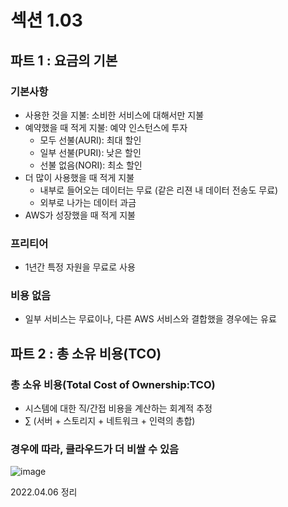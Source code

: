 # 섹션 1.03
## 파트 1 : 요금의 기본
### 기본사항
- 사용한 것을 지불: 소비한 서비스에 대해서만 지불
- 예약했을 때 적게 지불: 예약 인스턴스에 투자
  - 모두 선불(AURI): 최대 할인
  - 일부 선불(PURI): 낮은 할인
  - 선불 없음(NORI): 최소 할인
- 더 많이 사용했을 때 적게 지불
  - 내부로 들어오는 데이터는 무료 (같은 리젼 내 데이터 전송도 무료)
  - 외부로 나가는 데이터 과금
- AWS가 성장했을 때 적게 지불

### 프리티어
- 1년간 특정 자원을 무료로 사용

### 비용 없음
- 일부 서비스는 무료이나, 다른 AWS 서비스와 결합했을 경우에는 유료


## 파트 2 : 총 소유 비용(TCO)
### 총 소유 비용(Total Cost of Ownership:TCO)
- 시스템에 대한 직/간접 비용을 계산하는 회계적 추정
- ∑ (서버 + 스토리지 + 네트워크 + 인력의 총합)

### 경우에 따라, 클라우드가 더 비쌀 수 있음
 ![image](https://user-images.githubusercontent.com/44868847/161941436-b6f1b2d9-6393-4bef-b9e8-56bb145b963a.png)  

2022.04.06 정리
